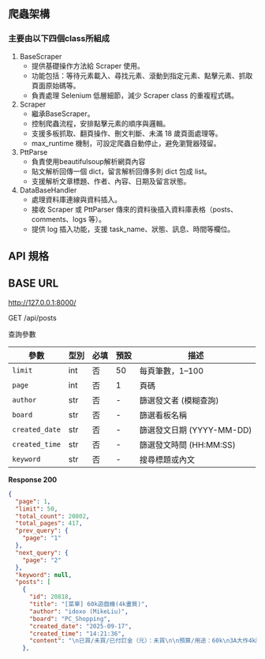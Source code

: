 ## 爬蟲架構

### 主要由以下四個class所組成

1. BaseScraper
    - 提供基礎操作方法給 Scraper 使用。
    - 功能包括：等待元素載入、尋找元素、滾動到指定元素、點擊元素、抓取頁面原始碼等。
    - 負責處理 Selenium 低層細節，減少 Scraper class 的重複程式碼。
2. Scraper
    - 繼承BaseScraper。
    - 控制爬蟲流程，安排點擊元素的順序與邏輯。
    - 支援多板抓取、翻頁操作、刪文判斷、未滿 18 歲頁面處理等。
    - max_runtime 機制，可設定爬蟲自動停止，避免瀏覽器殘留。
3. PttParse
    - 負責使用beautifulsoup解析網頁內容
    - 貼文解析回傳一個 dict，留言解析回傳多則 dict 包成 list。
    - 支援解析文章標題、作者、內容、日期及留言狀態。
4. DataBaseHandler
    - 處理資料庫連線與資料插入。
    - 接收 Scraper 或 PttParser 傳來的資料後插入資料庫表格（posts、comments、logs 等）。
    - 提供 log 插入功能，支援 task_name、狀態、訊息、時間等欄位。

## API 規格

## BASE URL

http://127.0.0.1:8000/

GET /api/posts

查詢參數

| 參數             | 型別  | 必填 | 預設 | 描述                  |
|----------------|-----|----|----|---------------------|
| `limit`        | int | 否  | 50 | 每頁筆數，1–100          |
| `page`         | int | 否  | 1  | 頁碼                  |
| `author`       | str | 否  | -  | 篩選發文者 (模糊查詢)        |
| `board`        | str | 否  | -  | 篩選看板名稱              |
| `created_date` | str | 否  | -  | 篩選發文日期 (YYYY-MM-DD) |
| `created_time` | str | 否  | -  | 篩選發文時間 (HH:MM:SS)   |
| `keyword`      | str | 否  | -  | 搜尋標題或內文             |

**Response 200**

```json
{
  "page": 1,
  "limit": 50,
  "total_count": 20802,
  "total_pages": 417,
  "prev_query": {
    "page": "1"
  },
  "next_query": {
    "page": "2"
  },
  "keyword": null,
  "posts": [
    {
      "id": 20818,
      "title": "[菜單] 60k遊戲機(4k畫質)",
      "author": "idoxo (MikeLiu)",
      "board": "PC_Shopping",
      "created_date": "2025-09-17",
      "created_time": "14:21:36",
      "content": "\n已買/未買/已付訂金（元）：未買\n\n預算/用途：60k\n3A大作4k順跑，畫質希望在中高以上\n單機為主，比較喜歡動作遊戲\n\nCPU (中央處理器)：AMD【8核】Ryzen7 7700\nMB      (主機板)：【任搭CPU】華碩 TUF GAMING B650-E WIFI\nRAM     (記憶體)：十銓 TEAM T-CREATE EXPERT DDR5-6000 32G(16G*2)-黑\nVGA     (顯示卡)：華碩 PRIME-RTX5080-16G\nCooler  (散熱器)：ID-COOLING FROZN A620 PRO SE ARGB 黑\nSSD   (固態硬碟)：鎧俠 KIOXIA EXCERIA PLUS G3 2TB\nHDD       (硬碟)：\nPSU (電源供應器)：MONTECH TITAN 850W\nCHASSIS   (機殼)：darkFlash DS900 黑\nMONITOR   (螢幕)：\nMouse/KB  (鼠鍵)：\nOS    (作業系統)：\n\n其它      (自填)：\n總價 (未稅/含稅)：59,638\n\n注意1：自稱小妹或會透露自己性別的舉動要注意可能會引來不必要的紛擾，請注意。\n注意2：標題是否有寫明\"預算\"、\"用途\"? 沒有請按Ctrl+x 然後按T改標題\n注意3：請多加利用線上估價系統來進行估價以及價格查詢 (僅供參考)\n注意4：若遇新品問題請勿發除錯文，請直接回原購買處處理。\n\n   國內網路通路連結。請以文字敘述。\n\n\n   菜單文與情報文，禁止任何估價系統連結與擷圖、包含文字估價單號碼。\n   (參閱板規1-2-3、1-3-9)\n   違反者:刪文、水桶十日。\n\n注意5：為保障您的權益，購物消費請索取統一發票，並盡量以含稅價取貨\n注意6：若有任何問題請先洽詢板務。\n\n--\n"
    },
